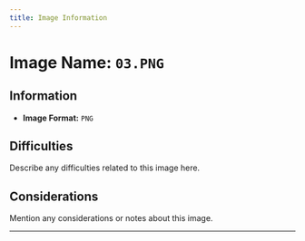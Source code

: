 ```yaml
---
title: Image Information
---
```


# Image Name: `03.PNG`

## Information

- **Image Format:** `PNG`

## Difficulties

Describe any difficulties related to this image here.

## Considerations

Mention any considerations or notes about this image.

---
